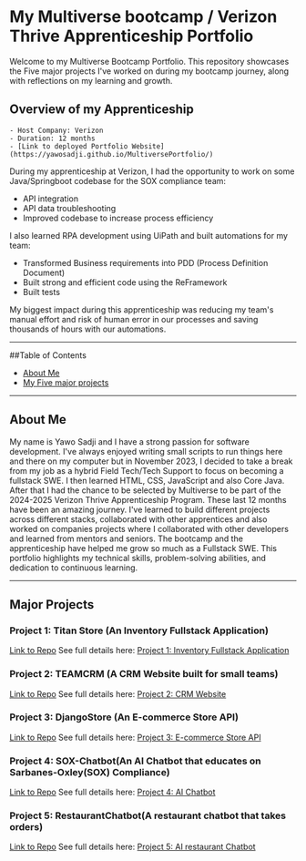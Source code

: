 # My Multiverse bootcamp / Verizon Thrive Apprenticeship Portfolio

Welcome to my Multiverse Bootcamp Portfolio.
This repository showcases the Five major projects I've worked on during my bootcamp journey, along with reflections on my learning and growth.

## Overview of my Apprenticeship

    - Host Company: Verizon
    - Duration: 12 months
    - [Link to deployed Portfolio Website](https://yawosadji.github.io/MultiversePortfolio/)

During my apprenticeship at Verizon, I had the opportunity to work on some Java/Springboot codebase for the SOX compliance team:

- API integration
- API data troubleshooting
- Improved codebase to increase process efficiency

I also learned RPA development using UiPath and built automations for my team:

- Transformed Business requirements into PDD (Process Definition Document)
- Built strong and efficient code using the ReFramework
- Built tests

My biggest impact during this apprenticeship was reducing my team's manual effort and risk of human error in our processes and saving thousands of hours with our automations.

---

##Table of Contents

- [About Me](#about-me)
- [My Five major projects](#major-projects)

---

## About Me

My name is Yawo Sadji and I have a strong passion for software development. I've always enjoyed writing small scripts to run things here and there on my computer but in November 2023, I decided to take a break from my job as a hybrid Field Tech/Tech Support to focus on becoming a fullstack SWE. I then learned HTML, CSS, JavaScript and also Core Java. After that I had the chance to be selected by Multiverse to be part of the 2024-2025 Verizon Thrive Apprenticeship Program. These last 12 months have been an amazing journey. I've learned to build different projects across different stacks, collaborated with other apprentices and also worked on companies projects where I collaborated with other developers and learned from mentors and seniors. The bootcamp and the apprenticeship have helped me grow so much as a Fullstack SWE. This portfolio highlights my technical skills, problem-solving abilities, and dedication to continuous learning.

---

## Major Projects

### Project 1: Titan Store (An Inventory Fullstack Application)

[Link to Repo](https://github.com/KLY-Titans/inventory-app)
See full details here: [Project 1: Inventory Fullstack Application](1TitanStore.md)

### Project 2: TEAMCRM (A CRM Website built for small teams)

[Link to Repo](https://github.com/YawoSadji/TeamCRM)
See full details here: [Project 2: CRM Website](2TeamCRM.md)

### Project 3: DjangoStore (An E-commerce Store API)

[Link to Repo](https://github.com/Django-KRYers/Django-Store)
See full details here: [Project 3: E-commerce Store API](3Django-Store.md)

### Project 4: SOX-Chatbot(An AI Chatbot that educates on Sarbanes-Oxley(SOX) Compliance)

[Link to Repo](https://github.com/YawoSadji/SOX-Chatbot)
See full details here: [Project 4: AI Chatbot](4SOX-chatbot.md)

### Project 5: RestaurantChatbot(A restaurant chatbot that takes orders)

[Link to Repo](https://github.com/YawoSolo/RestaurantChatbot)
See full details here: [Project 5: AI restaurant Chatbot](5RestaurantChatbot.md)
